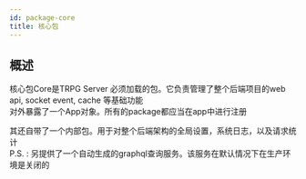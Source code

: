 ```yaml
---
id: package-core
title: 核心包
---
```


## 概述

核心包Core是TRPG Server 必须加载的包。它负责管理了整个后端项目的web api, socket event, cache 等基础功能  
对外暴露了一个App对象。所有的package都应当在app中进行注册

其还自带了一个内部包。用于对整个后端架构的全局设置，系统日志，以及请求统计  
P.S. : 另提供了一个自动生成的graphql查询服务。该服务在默认情况下在生产环境是关闭的
